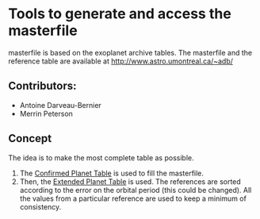# Tools to generate and access the masterfile
masterfile is based on the exoplanet archive tables.
The masterfile and the reference table are available at http://www.astro.umontreal.ca/~adb/

Contributors:
-------------
- Antoine Darveau-Bernier
- Merrin Peterson

Concept
-------
The idea is to make the most complete table as possible.
1. The [Confirmed Planet Table](https://exoplanetarchive.ipac.caltech.edu/docs/API_exoplanet_columns.html) is used to fill the masterfile. 
2. Then, the [Extended Planet Table](https://exoplanetarchive.ipac.caltech.edu/docs/API_exomultpars_columns.html) is used. The references are sorted according to the error on the orbital period (this could be changed). All the values from a particular reference are used to keep a minimum of consistency.
